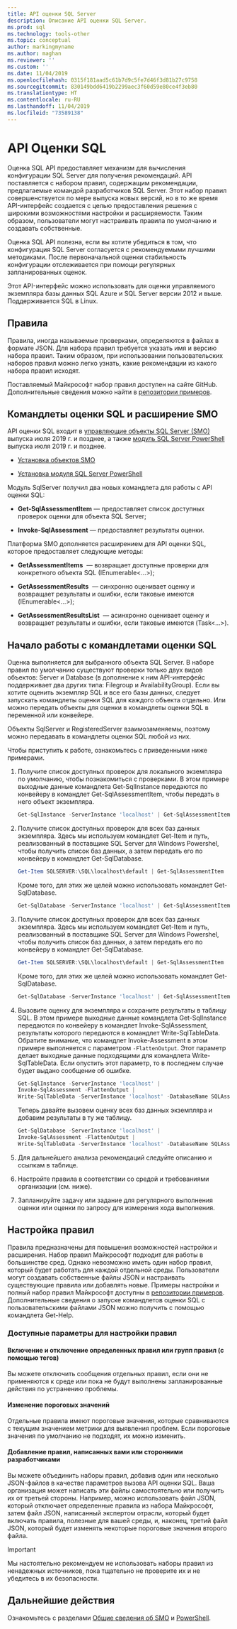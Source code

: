 ```yaml
---
title: API оценки SQL Server
description: Описание API оценки SQL Server.
ms.prod: sql
ms.technology: tools-other
ms.topic: conceptual
author: markingmyname
ms.author: maghan
ms.reviewer: ''
ms.custom: ''
ms.date: 11/04/2019
ms.openlocfilehash: 0315f181aad5c61b7d9c5fe7d46f3d81b27c9758
ms.sourcegitcommit: 830149bdd6419b2299aec3f60d59e80ce4f3eb80
ms.translationtype: HT
ms.contentlocale: ru-RU
ms.lasthandoff: 11/04/2019
ms.locfileid: "73589138"
---
```

# <a name="sql-assessment-api"></a>API Оценки SQL

Оценка SQL API предоставляет механизм для вычисления конфигурации SQL Server для получения рекомендаций. API поставляется с набором правил, содержащим рекомендации, предлагаемые командой разработчиков SQL Server. Этот набор правил совершенствуется по мере выпуска новых версий, но в то же время API-интерфейс создается с целью предоставления решения с широкими возможностями настройки и расширяемости. Таким образом, пользователи могут настраивать правила по умолчанию и создавать собственные.

Оценка SQL API полезна, если вы хотите убедиться в том, что конфигурация SQL Server согласуется с рекомендуемыми лучшими методиками. После первоначальной оценки стабильность конфигурации отслеживается при помощи регулярных запланированных оценок.

Этот API-интерфейс можно использовать для оценки управляемого экземпляра базы данных SQL Azure и SQL Server версии 2012 и выше. Поддерживается SQL в Linux.

## <a name="rules"></a>Правила

Правила, иногда называемые проверками, определяются в файлах в формате JSON. Для набора правил требуется указать имя и версию набора правил. Таким образом, при использовании пользовательских наборов правил можно легко узнать, какие рекомендации из какого набора правил исходят. 

Поставляемый Майкрософт набор правил доступен на сайте GitHub. Дополнительные сведения можно найти в [репозитории примеров](https://aka.ms/sql-assessment-api).

## <a name="sql-assessment-cmdlets-and-smo-extension"></a>Командлеты оценки SQL и расширение SMO

API оценки SQL входит в [управляющие объекты SQL Server (SMO)](../relational-databases/server-management-objects-smo/installing-smo.md) выпуска июля 2019 г. и позднее, а также [модуль SQL Server PowerShell](../powershell/download-sql-server-ps-module.md) выпуска июля 2019 г. и позднее.

* [Установка объектов SMO](../relational-databases/server-management-objects-smo/installing-smo.md)

* [Установка модуля SQL Server PowerShell](../powershell/download-sql-server-ps-module.md)

Модуль SqlServer получил два новых командлета для работы с API оценки SQL:

* **Get-SqlAssessmentItem** — предоставляет список доступных проверок оценки для объекта SQL Server;

* **Invoke-SqlAssessment** — предоставляет результаты оценки.

Платформа SMO дополняется расширением для API оценки SQL, которое предоставляет следующие методы:

* **GetAssessmentItems**  — возвращает доступные проверки для конкретного объекта SQL (IEnumerable<…>);

* **GetAssessmentResults**  — синхронно оценивает оценку и возвращает результаты и ошибки, если таковые имеются (IEnumerable<…>);

* **GetAssessmentResultsList**  — асинхронно оценивает оценку и возвращает результаты и ошибки, если таковые имеются (Task<…>).

## <a name="get-started-using-sql-assessment-cmdlets"></a>Начало работы с командлетами оценки SQL

Оценка выполняется для выбранного объекта SQL Server. В наборе правил по умолчанию существуют проверки только двух видов объектов: Server и Database (в дополнение к ним API-интерфейс поддерживает два других типа: Filegroup и AvailabilityGroup). Если вы хотите оценить экземпляр SQL и все его базы данных, следует запускать командлеты оценки SQL для каждого объекта отдельно. Или можно передать объекты для оценки в командлеты оценки SQL в переменной или конвейере.

Объекты SqlServer и RegisteredServer взаимозаменяемы, поэтому можно передавать в командлеты оценки SQL любой из них.

Чтобы приступить к работе, ознакомьтесь с приведенными ниже примерами.

1. Получите список доступных проверок для локального экземпляра по умолчанию, чтобы познакомиться с проверками. В этом примере выходные данные командлета Get-SqlInstance передаются по конвейеру в командлет Get-SqlAssessmentItem, чтобы передать в него объект экземпляра.

    ```powershell
    Get-SqlInstance -ServerInstance 'localhost' | Get-SqlAssessmentItem
    ```

2. Получите список доступных проверок для всех баз данных экземпляра. Здесь мы используем командлет Get-Item и путь, реализованный в поставщике SQL Server для Windows Powershel, чтобы получить список баз данных, а затем передать его по конвейеру в командлет Get-SqlDatabase.

    ```powershell
    Get-Item SQLSERVER:\SQL\localhost\default | Get-SqlAssessmentItem
    ```
    
    Кроме того, для этих же целей можно использовать командлет Get-SqlDatabase.

    ```powershell
    Get-SqlDatabase -ServerInstance 'localhost' | Get-SqlAssessmentItem
    ```

3. Получите список доступных проверок для всех баз данных экземпляра. Здесь мы используем командлет Get-Item и путь, реализованный в поставщике SQL Server для Windows Powershel, чтобы получить список баз данных, а затем передать его по конвейеру в командлет Get-SqlDatabase.

    ```powershell
    Get-Item SQLSERVER:\SQL\localhost\default | Get-SqlAssessmentItem
    ```
    
    Кроме того, для этих же целей можно использовать командлет Get-SqlDatabase.

    ```powershell
    Get-SqlDatabase -ServerInstance 'localhost' | Get-SqlAssessmentItem
    ```

4. Вызовите оценку для экземпляра и сохраните результаты в таблицу SQL. В этом примере выходные данные командлета Get-SqlInstance передаются по конвейеру в командлет Invoke-SqlAssessment, результаты которого передаются в командлет Write-SqlTableData. Обратите внимание, что командлет Invoke-Assessment в этом примере выполняется с параметром `-FlattenOutput`. Этот параметр делает выходные данные подходящими для командлета Write-SqlTableData. Если опустить этот параметр, то в последнем случае будет выдано сообщение об ошибке.

    ```powershell
    Get-SqlInstance -ServerInstance 'localhost' |
    Invoke-SqlAssessment -FlattenOutput |
    Write-SqlTableData -ServerInstance 'localhost' -DatabaseName SQLAssessmentDemo -SchemaName Assessment -TableName Results -Force
    ```

    Теперь давайте вызовем оценку всех баз данных экземпляра и добавим результаты в ту же таблицу.

    ```powershell
    Get-SqlDatabase -ServerInstance 'localhost' |
    Invoke-SqlAssessment -FlattenOutput |
    Write-SqlTableData -ServerInstance 'localhost' -DatabaseName SQLAssessmentDemo -SchemaName Assessment -TableName Results -Force
    ```

5. Для дальнейшего анализа рекомендаций следуйте описанию и ссылкам в таблице.

6. Настройте правила в соответствии со средой и требованиями организации (см. ниже).

7. Запланируйте задачу или задание для регулярного выполнения оценки или оценки по запросу для измерения хода выполнения.

## <a name="customizing-rules"></a>Настройка правил

Правила предназначены для повышения возможностей настройки и расширения. Набор правил Майкрософт подходит для работы в большинстве сред. Однако невозможно иметь один набор правил, который будет работать для каждой отдельной среды. Пользователи могут создавать собственные файлы JSON и настраивать существующие правила или добавлять новые. Примеры настройки и полный набор правил Майкрософт доступны в [репозитории примеров](https://aka.ms/sql-assessment-api). Дополнительные сведения о запуске командлетов оценки SQL с пользовательскими файлами JSON можно получить с помощью командлета Get-Help.

### <a name="options-available-with-rule-customization-feature"></a>Доступные параметры для настройки правил

#### <a name="enablingdisabling-certain-rules-or-groups-of-rules-using-tags"></a>Включение и отключение определенных правил или групп правил (с помощью тегов)

Вы можете отключить сообщения отдельных правил, если они не применяются к среде или пока не будут выполнены запланированные действия по устранению проблемы.

#### <a name="changing-threshold-parameters"></a>Изменение пороговых значений

Отдельные правила имеют пороговые значения, которые сравниваются с текущим значением метрики для выявления проблем. Если пороговые значения по умолчанию не подходят, их можно изменить.

#### <a name="adding-more-rules-written-by-you-or-third-parties"></a>Добавление правил, написанных вами или сторонними разработчиками

Вы можете объединить наборы правил, добавив один или несколько JSON-файлов в качестве параметров вызова API оценки SQL. Ваша организация может написать эти файлы самостоятельно или получить их от третьей стороны. Например, можно использовать файл JSON, который отключает определенные правила из набора Майкрософт, затем файл JSON, написанный экспертом отрасли, который будет включать правила, полезные для вашей среды, и, наконец, третий файл JSON, который будет изменять некоторые пороговые значения второго файла.

> [!IMPORTANT]  
>  Мы настоятельно рекомендуем не использовать наборы правил из ненадежных источников, пока тщательно не проверите их и не убедитесь в их безопасности.

## <a name="next-steps"></a>Дальнейшие действия

Ознакомьтесь с разделами [Общие сведения об SMO](../relational-databases/server-management-objects-smo/overview-smo.md) и [PowerShell](../powershell/download-sql-server-ps-module.md).
